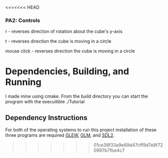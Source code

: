 <<<<<<< HEAD
### PA2: Controls
r - reverses direction of rotation about the cube's y-axis 

t - reverses direction the cube is moving in a circle

mouse click - reverses direction the cube is moving in a circle

# Dependencies, Building, and Running
I made mine using cmake. From the build directory you can start the program with the execuitible ./Tutorial


## Dependency Instructions
For both of the operating systems to run this project installation of these three programs are required [GLEW](http://glew.sourceforge.net/), [GLM](http://glm.g-truc.net/0.9.7/index.html), and [SDL2](https://wiki.libsdl.org/Tutorials).


>>>>>>> 01ce38f33a9e89d47cff9d7e8f720997b7fbe4c7
